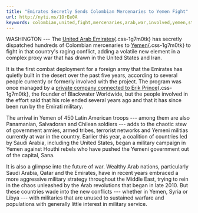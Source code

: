 ```yaml
---
title: "Emirates Secretly Sends Colombian Mercenaries to Yemen Fight"
url: http://nyti.ms/1OrEe0A
keywords: colombian,united,fight,mercenaries,arab,war,involved,yemen,states,emirates,secretly,yemeni,sends,military,saudi
---
```

WASHINGTON --- The [United Arab Emirates](http://topics.nytimes.com/top/news/international/countriesandterritories/unitedarabemirates/index.html?inline=nyt-geo "More news and information about United Arab Emirates."){.css-1g7m0tk} has secretly dispatched hundreds of Colombian mercenaries to [Yemen](http://topics.nytimes.com/top/news/international/countriesandterritories/yemen/index.html?inline=nyt-geo "More news and information about Yemen."){.css-1g7m0tk} to fight in that country's raging conflict, adding a volatile new element in a complex proxy war that has drawn in the United States and Iran.

It is the first combat deployment for a foreign army that the Emirates has quietly built in the desert over the past five years, according to several people currently or formerly involved with the project. The program was once managed by a [private company connected to Erik Prince](http://www.nytimes.com/2011/05/15/world/middleeast/15prince.html?module=inline){.css-1g7m0tk}, the founder of Blackwater Worldwide, but the people involved in the effort said that his role ended several years ago and that it has since been run by the Emirati military.

The arrival in Yemen of 450 Latin American troops --- among them are also Panamanian, Salvadoran and Chilean soldiers --- adds to the chaotic stew of government armies, armed tribes, terrorist networks and Yemeni militias currently at war in the country. Earlier this year, a coalition of countries led by Saudi Arabia, including the United States, began a military campaign in Yemen against Houthi rebels who have pushed the Yemeni government out of the capital, Sana.

It is also a glimpse into the future of war. Wealthy Arab nations, particularly Saudi Arabia, Qatar and the Emirates, have in recent years embraced a more aggressive military strategy throughout the Middle East, trying to rein in the chaos unleashed by the Arab revolutions that began in late 2010. But these countries wade into the new conflicts --- whether in Yemen, Syria or Libya --- with militaries that are unused to sustained warfare and populations with generally little interest in military service.
